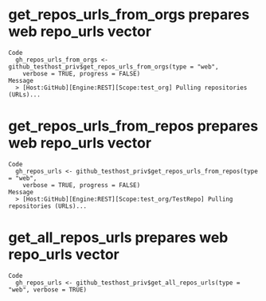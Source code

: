 # get_repos_urls_from_orgs prepares web repo_urls vector

    Code
      gh_repos_urls_from_orgs <- github_testhost_priv$get_repos_urls_from_orgs(type = "web",
        verbose = TRUE, progress = FALSE)
    Message
      > [Host:GitHub][Engine:REST][Scope:test_org] Pulling repositories (URLs)...

# get_repos_urls_from_repos prepares web repo_urls vector

    Code
      gh_repos_urls <- github_testhost_priv$get_repos_urls_from_repos(type = "web",
        verbose = TRUE, progress = FALSE)
    Message
      > [Host:GitHub][Engine:REST][Scope:test_org/TestRepo] Pulling repositories (URLs)...

# get_all_repos_urls prepares web repo_urls vector

    Code
      gh_repos_urls <- github_testhost_priv$get_all_repos_urls(type = "web", verbose = TRUE)

